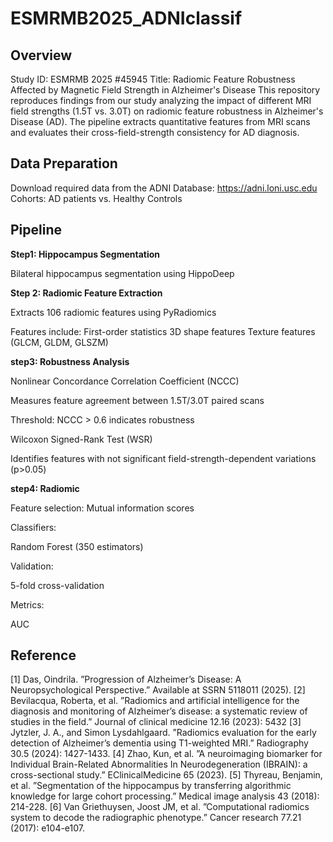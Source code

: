 # ESMRMB2025_ADNIclassif



## Overview
Study ID: ESMRMB 2025 #45945
Title: Radiomic Feature Robustness Affected by Magnetic Field Strength in Alzheimer's Disease
This repository reproduces findings from our study analyzing the impact of different MRI field strengths (1.5T vs. 3.0T) on radiomic feature robustness in Alzheimer's Disease (AD). The pipeline extracts quantitative features from MRI scans and evaluates their cross-field-strength consistency for AD diagnosis.

## Data Preparation
Download required data from the ADNI Database:
https://adni.loni.usc.edu
Cohorts: AD patients vs. Healthy Controls

## Pipeline
**Step1: Hippocampus Segmentation**

Bilateral hippocampus segmentation using HippoDeep

**Step 2: Radiomic Feature Extraction**

Extracts 106 radiomic features using PyRadiomics

Features include:
First-order statistics
3D shape features
Texture features (GLCM, GLDM, GLSZM)

**step3: Robustness Analysis**

Nonlinear Concordance Correlation Coefficient (NCCC)

Measures feature agreement between 1.5T/3.0T paired scans

Threshold: NCCC > 0.6 indicates robustness

Wilcoxon Signed-Rank Test (WSR)

Identifies features with not significant field-strength-dependent variations (p>0.05)

**step4: Radiomic**

Feature selection:
Mutual information scores


Classifiers:

Random Forest (350 estimators)


Validation:

5-fold cross-validation


Metrics:

AUC

## Reference
[1] Das, Oindrila. ”Progression of Alzheimer’s Disease: A Neuropsychological Perspective.” Available at SSRN 5118011 (2025). 
[2] Bevilacqua, Roberta, et al. ”Radiomics and artificial intelligence for the diagnosis and monitoring of Alzheimer’s disease: a systematic review of studies in the field.” Journal of clinical medicine 12.16 (2023): 5432 
[3] Jytzler, J. A., and Simon Lysdahlgaard. ”Radiomics evaluation for the early detection of Alzheimer’s dementia using T1-weighted MRI.” Radiography 30.5 (2024): 1427-1433. 
[4] Zhao, Kun, et al. ”A neuroimaging biomarker for Individual Brain-Related Abnormalities In Neurodegeneration (IBRAIN): a cross-sectional study.” EClinicalMedicine 65 (2023). 
[5] Thyreau, Benjamin, et al. ”Segmentation of the hippocampus by transferring algorithmic knowledge for large cohort processing.” Medical image analysis 43 (2018): 214-228. 
[6] Van Griethuysen, Joost JM, et al. ”Computational radiomics system to decode the radiographic phenotype.” Cancer research 77.21 (2017): e104-e107.
